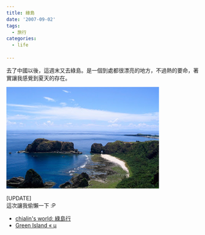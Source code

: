 ```yaml
---
title: 綠島
date: '2007-09-02'
tags:
  - 旅行
categories:
  - life

---
```

去了中國以後，這週末又去綠島。是一個到處都很漂亮的地方，不過熱的要命，著實讓我感覺到夏天的存在。  
  
[![](images/0.jpg)](http://picasaweb.google.com/yurenju/GreenIsland)  
  
\[UPDATE\]  
這次讓我偷懶一下 :P  

*   [chialin's world: 綠島行](http://chialin0323.blogspot.com/2007/09/blog-post.html)
*   [Green Island « μ](http://clampmu.wordpress.com/2007/09/03/green-island/)